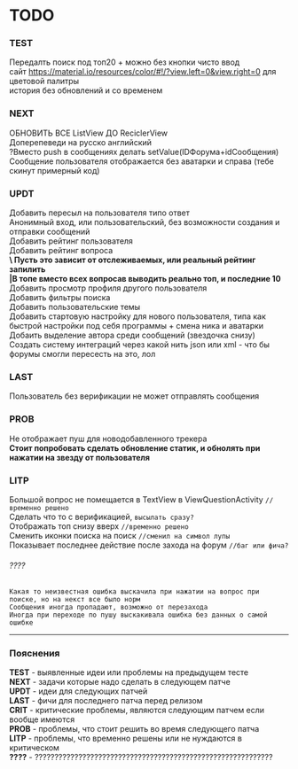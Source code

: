 # TODO

### TEST
Передалть поиск под топ20 + можно без кнопки чисто ввод </br>
сайт https://material.io/resources/color/#!/?view.left=0&view.right=0 для цветовой палитры </br>
история без обновлений и со временем </br>

### NEXT
ОБНОВИТЬ ВСЕ ListView ДО ReciclerView </br>
Доперепеведи на русско английский </br>
?Вместо push в сообщениях делать setValue(IDФорума+idСообщения) </br>
Сообщение пользователя отображается без аватарки и справа (тебе скинут примерный код) </br>

### UPDT 
Добавить пересыл на пользователя типо ответ </br>
Анонимный вход, или пользовательский, без возможности создания и отправки сообщений </br>
Добавить рейтинг пользователя </br>
Добавить рейтинг вопроса </br>
**\ Пусть это зависит от отслеживаемых, или реальный рейтинг запилить** </br>
**|В топе вместо всех вопросав выводить реально топ, и последние 10** </br>
Добавить просмотр профиля другого пользователя </br>
Добавить фильтры поиска </br>
Добавить пользовательские темы </br>
Добавить стартовую настройку для нового пользователя, типа как быстрой настройки под себя программы + смена ника и аватарки </br>
Добаить выделение автора среди сообщений (звездочка снизу) </br>
Создать систему интеграций через какой нить json или xml - что бы форумы смогли пересесть на это, лол </br>

### LAST
Пользователь без верификации не может отправлять сообщения </br>

### PROB
Не отображает пуш для новодобавленного трекера </br>
**Cтоит попробовать сделать обновление статик, и обнолять при нажатии на звезду от пользователя** </br>

### LITP
Большой вопрос не помещается в TextView в ViewQuestionActivity `//временно решено` </br>
Сделать что то с верификацией, `высылать сразу?` </br>
Отображать топ снизу вверх `//временно решено` </br>
Сменить иконки поиска на поиск `//сменил на символ лупы` </br>
Показывает последнее действие после захода на форум `//баг или фича?` </br>

###### ????
    Какая то неизвестная ошибка выскачила при нажатии на вопрос при поиске, но на некст все было норм
    Сообщения иногда пропадают, возможно от перезахода
    Иногда при переходе по пушу выскакивала ошибка без данных о самой ошибке
    
***
### Пояснения
**TEST** - выявленные идеи или проблемы на предыдущем тесте </br>
**NEXT** - задачи которые надо сделать в следующем патче </br>
**UPDT** - идеи для следующих патчей </br>
**LAST** - фичи для последнего патча перед релизом </br>
**CRIT** - критические проблемы, являются следующим патчем если вообще имеются </br>
**PROB** - проблемы, что стоит решить во время следующего патча </br>
**LITP** - проблемы, что временно решены или не нуждаются в критическом </br>
**????** - ???????????????????????????????????????????????????????????? </br>
